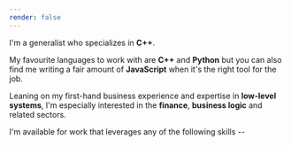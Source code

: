 ```yaml
---
render: false
---
```


I'm a generalist who specializes in **C++**. 

My favourite languages to work with are **C++** and **Python** but you can also find me writing a fair amount of **JavaScript** when it's the right tool for the job.

Leaning on my first-hand business experience and expertise in **low-level systems**, I'm especially interested in the **finance**, **business logic** and related sectors.

I'm available for work that leverages any of the following skills --
